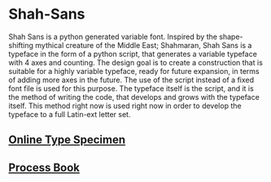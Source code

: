 # Shah-Sans
Shah Sans is a python generated variable font. Inspired by the shape-shifting mythical creature of the Middle East; Shahmaran, Shah Sans is a typeface in the form of a python script, that generates a variable typeface with 4 axes and counting. The design goal is to create a construction that is suitable for a highly variable typeface, ready for future expansion, in terms of adding more axes in the future. The use of the script instead of a fixed font file is used for this purpose. The typeface itself is the script, and it is the method of writing the code, that develops and grows with the typeface itself. This method right now is used right now in order to develop the typeface to a full Latin-ext letter set. 

## [Online Type Specimen](https://pinarkazak.com/works/shah-sans.html)


## [Process Book](https://scarlet-snapdragon-6dd.notion.site/SHAH-SANS-33eaedb4d09b4beb8061551960308860)

